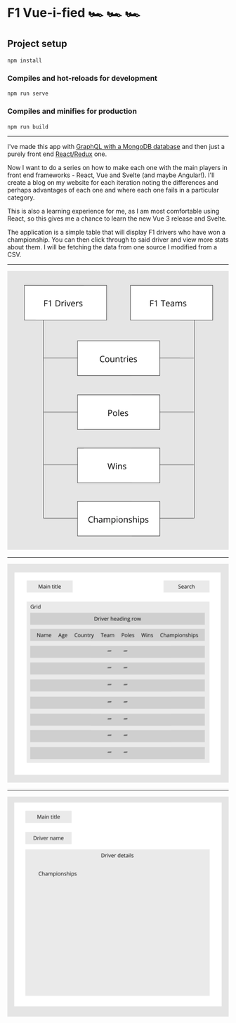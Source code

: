 # F1 Vue-i-fied 🏎️ 🏎️️️️ 🏎️️️

## Project setup

```
npm install
```

### Compiles and hot-reloads for development

```
npm run serve
```

### Compiles and minifies for production

```
npm run build
```

---

I've made this app with [GraphQL with a MongoDB database](https://github.com/nialldbarber/f1) and then just a purely front end [React/Redux](https://github.com/nialldbarber/f1-reduxified) one.

Now I want to do a series on how to make each one with the main players in front end frameworks - React, Vue and Svelte (and maybe Angular!). I'll create a blog on my website for each iteration noting the differences and perhaps advantages of each one and where each one fails in a particular category.

This is also a learning experience for me, as I am most comfortable using React, so this gives me a chance to learn the new Vue 3 release and Svelte.

The application is a simple table that will display F1 drivers who have won a championship. You can then click through to said driver and view more stats about them. I will be fetching the data from one source I modified from a CSV.

---

![Site](public/screenshots/graph.png?raw=true 'Graph')

---

![Site](public/screenshots/drivers.png?raw=true 'Drivers')

---

![Site](public/screenshots/driver.png?raw=true 'Driver')
